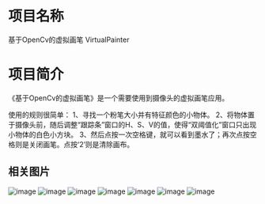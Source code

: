 # 项目名称
基于OpenCv的虚拟画笔
VirtualPainter

# 项目简介
《基于OpenCv的虚拟画笔》是一个需要使用到摄像头的虚拟画笔应用。

使用的规则很简单：
1、寻找一个粉笔大小并有特征颜色的小物体。
2、将物体置于摄像头前，随后调整“跟踪条”窗口的H、S、V的值，使得“双阈值化”窗口只出现小物体的白色小方块。
3、然后点按一次空格键，就可以看到墨水了；再次点按空格则是关闭画笔。点按‘2’则是清除画布。


## 相关图片
![image](https://gitee.com/JingWei1234/virtual-painter/raw/master/image/hello.png)
![image](https://gitee.com/JingWei1234/virtual-painter/raw/master/image/1-未双阈值.png)
![image](https://gitee.com/JingWei1234/virtual-painter/raw/master/image/2-双阈值化.png)
![image](https://gitee.com/JingWei1234/virtual-painter/raw/master/image/3-高斯模糊处理.png)
![image](https://gitee.com/JingWei1234/virtual-painter/raw/master/image/4-canny边缘检测.png)
![image](https://gitee.com/JingWei1234/virtual-painter/raw/master/image/5-膨胀处理.png)
![image](https://gitee.com/JingWei1234/virtual-painter/raw/master/image/6-轮廓筛选、曲线拟合.png)
